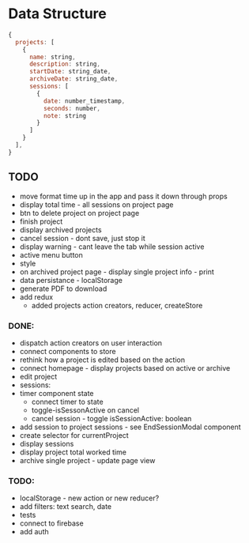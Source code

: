 # Data Structure

```js
{
  projects: [
    {
      name: string,
      description: string,
      startDate: string_date,
      archiveDate: string_date,
      sessions: [
        {
          date: number_timestamp,
          seconds: number,
          note: string
        }
      ]
    }
  ],
}
```

## TODO

- move format time up in the app and pass it down through props
- display total time - all sessions on project page
- btn to delete project on project page
- finish project
- display archived projects
- cancel session - dont save, just stop it
- display warning - cant leave the tab while session active
- active menu button
- style
- on archived project page - display single project info - print
- data persistance - localStorage
- generate PDF to download
- add redux
  - added projects action creators, reducer, createStore

### DONE:

- dispatch action creators on user interaction
- connect components to store
- rethink how a project is edited based on the action
- connect homepage - display projects based on active or archive
- edit project
- sessions:
- timer component state
  - connect timer to state
  - toggle-isSessonActive on cancel
  - cancel session - toggle isSessionActive: boolean
- add session to project sessions - see EndSessionModal component
- create selector for currentProject
- display sessions
- display project total worked time
- archive single project - update page view

### TODO:


- localStorage - new action or new reducer?
- add filters: text search, date
- tests
- connect to firebase
- add auth
